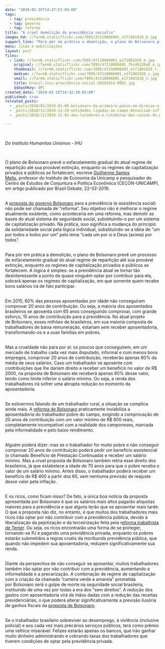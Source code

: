 ```yaml
---
date: "2019-02-25T14:27:57-03:00"
tags:
  - tag: previdência
  - tag: governo
  - tag: reforma
title: "A cruel demolição da previdência social\n"
images_hd: //farm8.staticflickr.com/7895/47210086001_e1f1081928_b.jpg
support_line: "Para pôr em prática a demolição, o plano de Bolsonaro prevê um processo de esfacelamento gradual do atual regime de repartição até sua provável extinção, enquanto os regimes de capitalização privados e públicos se fortalecem"
menu: lutas e mobilizações
layout: post
files:
  - link: //farm8.staticflickr.com/7895/47210086001_e1f1081928_b.jpg
    original: //farm8.staticflickr.com/7895/47210086001_7bc46120a0_o.jpg
    thumbnail: //farm8.staticflickr.com/7895/47210086001_e1f1081928_t.jpg
    medium: //farm8.staticflickr.com/7895/47210086001_e1f1081928_z.jpg
    small: //farm8.staticflickr.com/7895/47210086001_e1f1081928_n.jpg
    title: brasil-inss-previdencia-social-20181011-0002.jpg
    $$hashKey: 0PC
created_date: "2019-02-25T14:32:30-03:00"
published: true
releated_posts:
  - _posts/2019/01/2019-01-08-bolsonaro-da-primeiro-passo-em-direcao-a-extincao-da-reforma-agraria.md
  - _posts/2018/11/2018-11-29-entidades-ligadas-ao-campo-denunciam-influencia-da-udr-no-futuro-governo-bolsonaro.md
  - _posts/2018/11/2018-11-01-aos-lutadores-e-lutadoras-das-causas-do-povo-o-unico-caminho-e-resistir.md

---
```

<p>&nbsp;</p>

<p><em>Do&nbsp;Instituto Humanitas&nbsp;Unisinos&nbsp;- IHU&nbsp;</em></p>

<p>&nbsp;</p>

<p>O plano de&nbsp;Bolsonaro&nbsp;prev&ecirc; o esfacelamento gradual do atual regime de reparti&ccedil;&atilde;o at&eacute; sua prov&aacute;vel extin&ccedil;&atilde;o, enquanto os regimes de capitaliza&ccedil;&atilde;o privados e p&uacute;blicos se fortalecem, escreve&nbsp;<a href="http://www.ihu.unisinos.br/78-noticias/571311-as-caravanas-de-chico-e-lula" rel="noopener noreferrer" target="_blank">Guilherme Santos Mello</a>,&nbsp;professor do Instituto de Economia da Unicamp e pesquisador do Centro de Estudos de Conjuntura e Pol&iacute;tica Econ&ocirc;mica (CECON-UNICAMP), em artigo publicado por&nbsp;Brasil Debate, 22-02-2019.</p>

<p><br />
A&nbsp;<a href="http://www.ihu.unisinos.br/78-noticias/586909-reforma-da-previdencia-apresentada-por-bolsonaro-e-anacronica" rel="noopener noreferrer" target="_blank">proposta do governo Bolsonaro</a>&nbsp;para a&nbsp;previd&ecirc;ncia&nbsp;(e assist&ecirc;ncia social) n&atilde;o pode ser chamada de &ldquo;reforma&rdquo;. Seu objetivo n&atilde;o &eacute; melhorar o regime atualmente existente, como aconteceria em uma reforma, mas demolir as bases do atual sistema de seguridade social, substituindo-o por um sistema de capitaliza&ccedil;&atilde;o privado. Na pr&aacute;tica, isso significa a mudan&ccedil;a do princ&iacute;pio da solidariedade social pela l&oacute;gica individual, substituindo-se a ideia de &ldquo;um por todos e todos por um&rdquo; pelo lema &ldquo;cada um por si e Deus (acima) por todos&rdquo;.</p>

<p><br />
Para p&ocirc;r em pr&aacute;tica a demoli&ccedil;&atilde;o, o plano de&nbsp;Bolsonaro&nbsp;prev&ecirc; um processo de esfacelamento gradual do atual regime de reparti&ccedil;&atilde;o at&eacute; sua prov&aacute;vel extin&ccedil;&atilde;o, enquanto os regimes de capitaliza&ccedil;&atilde;o privados e p&uacute;blicos se fortalecem. A l&oacute;gica &eacute; simples: se a previd&ecirc;ncia atual se tornar t&atilde;o desinteressante a ponto de quase ningu&eacute;m optar por contribuir para ela, sobrar&aacute; apenas os regimes de capitaliza&ccedil;&atilde;o, em que somente quem recebe bons sal&aacute;rios ir&aacute; de fato participar.</p>

<p><br />
Em 2015,&nbsp;60% das&nbsp;pessoas aposentadas por idade&nbsp;n&atilde;o conseguiram comprovar&nbsp;20 anos&nbsp;de contribui&ccedil;&atilde;o. Ou seja, a maioria dos aposentados brasileiros se aposenta com 65 anos conseguindo comprovar, com grande esfor&ccedil;o, 15 anos de contribui&ccedil;&atilde;o para a previd&ecirc;ncia. No atual projeto de&nbsp;Bolsonaro, esses milh&otilde;es de brasileiros, em sua maioria composta de trabalhadores de baixa remunera&ccedil;&atilde;o, estariam sem receber aposentadoria, transformando-os e a suas fam&iacute;lias em pobres.</p>

<p><br />
Mas a crueldade n&atilde;o para por a&iacute;: os poucos que conseguirem, em um mercado de trabalho cada vez mais disputado, informal e com menos bons empregos, comprovar 20 anos de contribui&ccedil;&atilde;o, receber&atilde;o apenas 60% da m&eacute;dia de seus sal&aacute;rios. Caso um trabalhador se aposente com contribui&ccedil;&otilde;es que lhe dariam direito a receber um benef&iacute;cio no valor de R$ 2000, na proposta de&nbsp;Bolsonaro&nbsp;ele receber&aacute; apenas 60% desse valor, tendo como&nbsp;limite inferior o sal&aacute;rio m&iacute;nimo. Ou seja, a renda dos trabalhadores ir&aacute; sofrer uma abrupta redu&ccedil;&atilde;o no momento da aposentadoria.</p>

<p><br />
Se estivermos falando de um trabalhador rural, a situa&ccedil;&atilde;o se complica ainda mais. A&nbsp;<a href="http://www.ihu.unisinos.br/78-noticias/586875-previdencia-de-bolsonaro-produzira-massa-miseravel-avalia-economista" rel="noopener noreferrer" target="_blank">reforma de Bolsonaro</a>&nbsp;praticamente inviabiliza a aposentadoria do trabalhador pobre do campo, exigindo a comprova&ccedil;&atilde;o de 20 anos de contribui&ccedil;&atilde;o com um valor m&iacute;nimo de R$ 600 reais, completamente incompat&iacute;vel com a realidade dos camponeses, marcada pela informalidade e pelo baixo rendimento.</p>

<p><br />
Algu&eacute;m poder&aacute; dizer: mas se o trabalhador for muito pobre e n&atilde;o conseguir comprovar 20 anos de contribui&ccedil;&atilde;o poder&aacute; pedir um benef&iacute;cio assistencial (o chamado&nbsp;Benef&iacute;cio de Presta&ccedil;&atilde;o Continuada) e receber um sal&aacute;rio m&iacute;nimo. Mas a cruel proposta de Bolsonaro tamb&eacute;m retira esse direito dos brasileiros, j&aacute; que estabelece a idade de 70 anos para que o pobre receba o valor de um sal&aacute;rio m&iacute;nimo. Antes disso, o trabalhador poder&aacute; receber um benef&iacute;cio de R$ 400 a partir dos 60, sem nenhuma previs&atilde;o de reajuste desse valor pela infla&ccedil;&atilde;o.</p>

<p><br />
E os ricos, como ficam nisso? De fato, a &uacute;nica boa not&iacute;cia da proposta apresentada por&nbsp;Bolsonaro&nbsp;&eacute; que os sal&aacute;rios mais altos pagar&atilde;o al&iacute;quotas maiores para a previd&ecirc;ncia e que alguns ter&atilde;o que se aposentar mais tarde. O que a proposta n&atilde;o diz, no entanto, &eacute; que muitos dos trabalhadores mais ricos ir&atilde;o optar por n&atilde;o contribuir com a previd&ecirc;ncia p&uacute;blica, devido &agrave; liberaliza&ccedil;&atilde;o da&nbsp;pejotiza&ccedil;&atilde;o&nbsp;e da&nbsp;terceiriza&ccedil;&atilde;o&nbsp;feita pela r<a href="http://www.ihu.unisinos.br/78-noticias/582366-27-6-milhoes-provas-de-que-a-reforma-trabalhista-falhou" rel="noopener noreferrer" target="_blank">eforma trabalhista de Temer</a>. Ou seja, os ricos encontrar&atilde;o uma forma de se proteger, tornando-se PJ e pagando uma previd&ecirc;ncia privada, enquanto os pobres estar&atilde;o submetidos a regras cru&eacute;is da moribunda previd&ecirc;ncia p&uacute;blica, que quando n&atilde;o impedem sua aposentadoria, reduzem significativamente sua renda.</p>

<p><br />
Diante da perspectiva de n&atilde;o conseguir se aposentar, muitos trabalhadores tamb&eacute;m ir&atilde;o optar por n&atilde;o contribuir com a previd&ecirc;ncia, aumentando a informalidade e a precariza&ccedil;&atilde;o. A combina&ccedil;&atilde;o de regime de capitaliza&ccedil;&atilde;o com a cria&ccedil;&atilde;o da chamada &ldquo;carteira verde e amarela&rdquo; prometida por&nbsp;Bolsonaro&nbsp;ser&aacute; o golpe de morte na seguridade social brasileira, instituindo de uma vez por todas a era dos &ldquo;sem direitos&rdquo;. A redu&ccedil;&atilde;o dos gastos com aposentadoria vir&aacute; de m&atilde;os dadas com a redu&ccedil;&atilde;o das receitas previdenci&aacute;rias, o que poder&aacute; alterar significativamente a previs&atilde;o ilus&oacute;ria de ganhos fiscais da&nbsp;<a href="http://www.ihu.unisinos.br/78-noticias/586858-oab-sao-paulo-alerta-para-efeito-devastador-e-marca-audiencia-publica-sobre-previdencia-de-bolsonaro" rel="noopener noreferrer" target="_blank">proposta de Bolsonaro</a>.</p>

<p><br />
Se o trabalhador brasileiro sobreviver ao&nbsp;desemprego, &agrave;&nbsp;viol&ecirc;ncia&nbsp;(inclusive policial) e aos cada vez mais&nbsp;prec&aacute;rios servi&ccedil;os p&uacute;blicos, ter&aacute; como pr&ecirc;mio uma velhice miser&aacute;vel. Felizes estar&atilde;o apenas os&nbsp;bancos, que ir&atilde;o ganhar muito dinheiro administrando e cobrando taxas dos trabalhadores que tiverem condi&ccedil;&otilde;es de optar pela previd&ecirc;ncia privada.</p>
